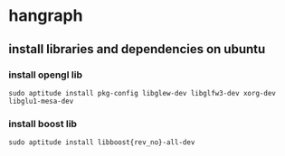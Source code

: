 # hangraph
## install libraries and dependencies on ubuntu
### install opengl lib
`sudo aptitude install pkg-config libglew-dev libglfw3-dev xorg-dev libglu1-mesa-dev`
### install boost lib
`sudo aptitude install libboost{rev_no}-all-dev`
